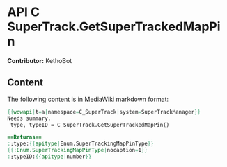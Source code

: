 # API C SuperTrack.GetSuperTrackedMapPin

**Contributor:** KethoBot

## Content

The following content is in MediaWiki markdown format:

```mediawiki
{{wowapi|t=a|namespace=C_SuperTrack|system=SuperTrackManager}}
Needs summary.
 type, typeID = C_SuperTrack.GetSuperTrackedMapPin()

==Returns==
:;type:{{apitype|Enum.SuperTrackingMapPinType}}
{{:Enum.SuperTrackingMapPinType|nocaption=1}}
:;typeID:{{apitype|number}}
```
